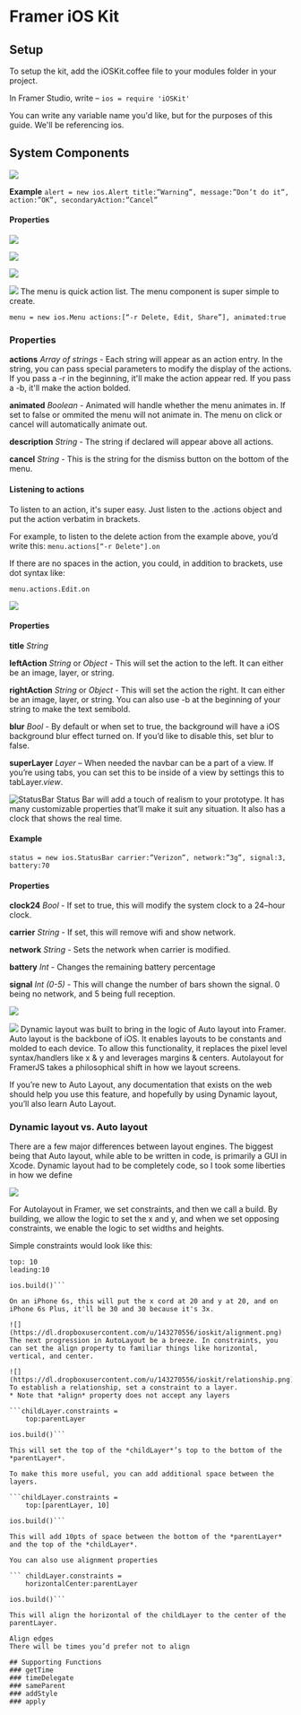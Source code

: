 # Framer iOS Kit

## Setup
To setup the kit, add the iOSKit.coffee file to your modules folder in your project. 

In Framer Studio, write – 
```ios = require 'iOSKit' ```

You can write any variable name you'd like, but for the purposes of this guide. We'll be referencing ios. 

## System Components
 
![](https://dl.dropboxusercontent.com/u/143270556/ioskit/alert.png)

**Example**
```alert = new ios.Alert title:”Warning”, message:”Don’t do it”, action:”OK”, secondaryAction:”Cancel”```

#### Properties
 
![](https://dl.dropboxusercontent.com/u/143270556/ioskit/banner.png)

![](https://dl.dropboxusercontent.com/u/143270556/ioskit/button.png)

![](https://dl.dropboxusercontent.com/u/143270556/ioskit/keyboard.png)



![](https://dl.dropboxusercontent.com/u/143270556/ioskit/menu.png)
The menu is quick action list. The menu component is super simple to create.

```menu = new ios.Menu actions:[“-r Delete, Edit, Share”], animated:true```

### Properties
**actions** *Array of strings* - Each string will appear as an action entry. In the string, you can pass special parameters to modify the display of the actions. If you pass a -r in the beginning, it'll make the action appear red. If you pass a -b, it'll make the action bolded. 

**animated** *Boolean* - Animated will handle whether the menu animates in. If set to false or ommited the menu will not animate in. The menu on click or cancel will automatically animate out.

**description** *String* - The string if declared will appear above all actions.

**cancel** *String* - This is the string for the dismiss button on the bottom of the menu. 

#### Listening to actions
To listen to an action, it's super easy. Just listen to the .actions object and put the action verbatim in brackets.

For example, to listen to the delete action from the example above, you’d write this: 
```menu.actions[“-r Delete"].on```

If there are no spaces in the action, you could, in addition to brackets, use dot syntax like:

``` menu.actions.Edit.on ```


![](https://dl.dropboxusercontent.com/u/143270556/ioskit/navbar.png)
#### Properties

**title** *String* 

**leftAction** *String* or *Object* - This will set the action to the left. It can either be an image, layer, or string. 

**rightAction** *String* or *Object* - This will set the action the right. It can either be an image, layer, or string. You can also use -b at the beginning of your string to make the text semibold. 

**blur** *Bool* - By default or when set to true, the background will have a iOS background blur effect turned on. If you’d like to disable this, set blur to false.

**superLayer** *Layer* – When needed the navbar can be a part of a view. If you’re using tabs, you can set this to be inside of a view by settings this to tabLayer.*view*.

![StatusBar](https://dl.dropboxusercontent.com/u/143270556/ioskit/statusbar.png)
Status Bar will add a touch of realism to your prototype. It has  many customizable properties that’ll make it suit any situation. It also has a clock that shows the real time. 

#### Example
```status = new ios.StatusBar carrier:”Verizon”, network:”3g”, signal:3, battery:70```

#### Properties
**clock24** *Bool* - If set to true, this will modify the system clock to a 24–hour clock. 

**carrier** *String* - If set, this will remove wifi and show network. 

**network** *String* - Sets the network when carrier is modified. 

**battery** *Int* - Changes the remaining battery percentage

**signal**  *Int (0-5)* - This will change the number of bars shown  the signal. 0 being no network, and 5 being full reception.  
  
![](https://dl.dropboxusercontent.com/u/143270556/ioskit/text.png)

![](https://dl.dropboxusercontent.com/u/143270556/ioskit/dynamic.png)
Dynamic layout was built to bring in the logic of Auto layout into Framer. Auto layout is the backbone of iOS. It enables layouts to be constants and molded to each device. To allow this functionality, it replaces the pixel level syntax/handlers like x & y and leverages margins & centers. Autolayout for FramerJS takes a philosophical shift in how we layout screens. 

If you’re new to Auto Layout, any documentation that exists on the web should help you use this feature, and hopefully by using  Dynamic layout, you’ll also learn Auto Layout. 

### Dynamic layout vs. Auto layout
There are a few major differences between layout engines. The biggest being that Auto layout, while able to be written in code, is primarily a GUI in Xcode. Dynamic layout had to be completely code, so I took some liberties in how we define  

![](https://dl.dropboxusercontent.com/u/143270556/ioskit/positioning.png)

For Autolayout in Framer, we set constraints, and then we call a build. By building, we allow the logic to set the x and y, and when we set opposing constraints, we enable the logic to set widths and heights.

Simple constraints would look like this: 

```layer.constraints =
top: 10
leading:10

ios.build()```

On an iPhone 6s, this will put the x cord at 20 and y at 20, and on iPhone 6s Plus, it'll be 30 and 30 because it's 3x. 

![](https://dl.dropboxusercontent.com/u/143270556/ioskit/alignment.png)
The next progression in AutoLayout be a breeze. In constraints, you can set the align property to familiar things like horizontal, vertical, and center.

![](https://dl.dropboxusercontent.com/u/143270556/ioskit/relationship.png)
To establish a relationship, set a constraint to a layer. 
* Note that *align* property does not accept any layers

```childLayer.constraints = 
	top:parentLayer
	
ios.build()```

This will set the top of the *childLayer*’s top to the bottom of the *parentLayer*.

To make this more useful, you can add additional space between the layers.

```childLayer.constraints = 
	top:[parentLayer, 10]
	
ios.build()```

This will add 10pts of space between the bottom of the *parentLayer* and the top of the *childLayer*.

You can also use alignment properties

``` childLayer.constraints = 
	horizontalCenter:parentLayer

ios.build()```

This will align the horizontal of the childLayer to the center of the parentLayer. 

Align edges
There will be times you’d prefer not to align

## Supporting Functions
### getTime
### timeDelegate
### sameParent
### addStyle
### apply
